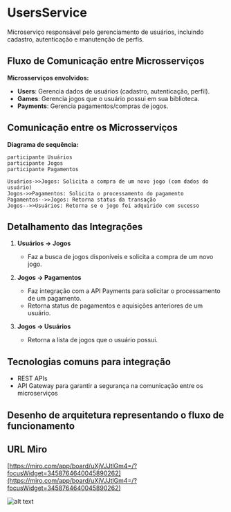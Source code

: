 # UsersService  
Microserviço responsável pelo gerenciamento de usuários, incluindo cadastro, autenticação e manutenção de perfis.

## Fluxo de Comunicação entre Microsserviços  
**Microsserviços envolvidos:**
- **Users**: Gerencia dados de usuários (cadastro, autenticação, perfil).  
- **Games**: Gerencia jogos que o usuário possui em sua biblioteca.  
- **Payments**: Gerencia pagamentos/compras de jogos.

## Comunicação entre os Microsserviços  

**Diagrama de sequência:**

```
participante Usuários  
participante Jogos  
participante Pagamentos  

Usuários->>Jogos: Solicita a compra de um novo jogo (com dados do usuário)  
Jogos->>Pagamentos: Solicita o processamento do pagamento  
Pagamentos-->>Jogos: Retorna status da transação  
Jogos-->>Usuários: Retorna se o jogo foi adquirido com sucesso  
```

## Detalhamento das Integrações  

1. **Usuários → Jogos**  
   - Faz a busca de jogos disponíveis e solicita a compra de um novo jogo.

2. **Jogos → Pagamentos**  
   - Faz integração com a API Payments para solicitar o processamento de um pagamento.  
   - Retorna status de pagamentos e aquisições anteriores de um usuário.

3. **Jogos → Usuários**  
   - Retorna a lista de jogos que o usuário possui.

## Tecnologias comuns para integração  
- REST APIs  
- API Gateway para garantir a segurança na comunicação entre os microserviços

## Desenho de arquitetura representando o fluxo de funcionamento  

## URL Miro  
[https://miro.com/app/board/uXjVJJtlGm4=/?focusWidget=3458764640045890262](https://miro.com/app/board/uXjVJJtlGm4=/?focusWidget=3458764640045890262)

![alt text](image.png)